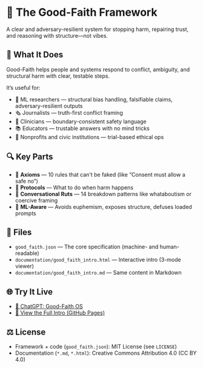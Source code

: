 # 🧭 The Good-Faith Framework

A clear and adversary-resilient system for stopping harm, repairing trust, and reasoning with structure—not vibes.

## 🚀 What It Does

Good-Faith helps people and systems respond to conflict, ambiguity, and structural harm with clear, testable steps.

It’s useful for:
- 🧠 ML researchers — structural bias handling, falsifiable claims, adversary-resilient outputs
- 🗞️ Journalists — truth-first conflict framing
- 🏥 Clinicians — boundary-consistent safety language
- 📚 Educators — trustable answers with no mind tricks
- 🧰 Nonprofits and civic institutions — trial-based ethical ops

## 🔍 Key Parts

- 🧱 **Axioms** — 10 rules that can't be faked (like “Consent must allow a safe no”)
- 🔧 **Protocols** — What to do when harm happens
- 🧩 **Conversational Ruts** — 14 breakdown patterns like whataboutism or coercive framing
- 🧠 **ML-Aware** — Avoids euphemism, exposes structure, defuses loaded prompts

## 📄 Files

- `good_faith.json` — The core specification (machine- and human-readable)
- `documentation/good_faith_intro.html` — Interactive intro (3-mode viewer)
- `documentation/good_faith_intro.md` — Same content in Markdown

## 🌐 Try It Live

- [🔗 ChatGPT: Good-Faith OS](https://chatgpt.com/g/g-6898385bfa3c8191bf5975b0073e1245-good-faith-ethical-os)
- [📘 View the Full Intro (GitHub Pages)](https://moralclarity.github.io/goodfaith/docs/good_faith_intro.html)

## ⚖️ License

- Framework + code (`good_faith.json`): MIT License (see `LICENSE`)
- Documentation (`*.md`, `*.html`): Creative Commons Attribution 4.0 (CC BY 4.0)
